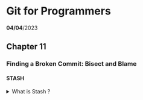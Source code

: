 # Git for Programmers
__04/04__/2023
## Chapter 11
### Finding a Broken Commit: Bisect and Blame
#### STASH


<details>
<summary>What is Stash ?</summary>

- Is a place where you can hold (stash) files you've modified but not yet committed


```
$git push --mirror
```

>  Copy the entire content of a Git repository to another repository, including branches, tags, and commit history.

</details>
